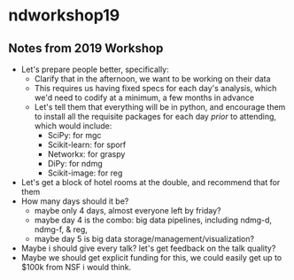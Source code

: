 # ndworkshop19

## Notes from 2019 Workshop

- Let's prepare people better, specifically:  
  - Clarify that in the afternoon, we want to be working on their data
  - This requires us having fixed specs for each day's analysis, which we'd need to codify at a minimum, a few months in advance
  - Let's tell them that everything will be in python, and encourage them to install all the requisite packages for each day *prior* to attending, which would include:
    - SciPy: for mgc
    - Scikit-learn: for sporf
    - Networkx: for graspy
    - DiPy: for ndmg
    - Scikit-image: for reg
- Let's get a block of hotel rooms at the double, and recommend that for them
- How many days should it be? 
  - maybe only 4 days, almost everyone left by friday?
  - maybe day 4 is the combo: big data pipelines, including ndmg-d, ndmg-f, & reg, 
  - maybe day 5 is big data storage/management/visualization?
- Maybe i should give every talk? let's get feedback on the talk quality?
- Maybe we should get explicit funding for this, we could easily get up to $100k from NSF i would think.
